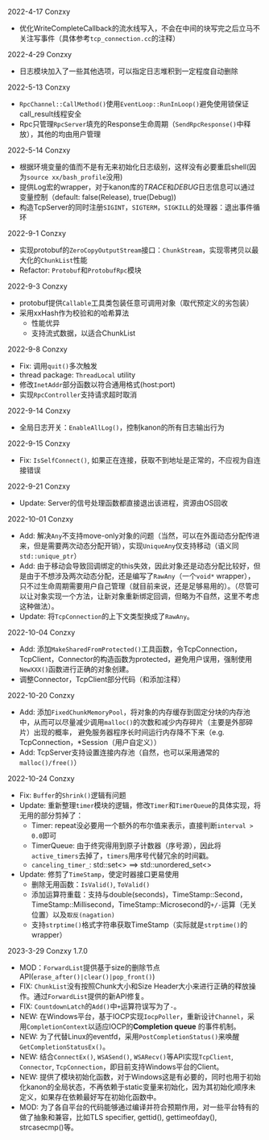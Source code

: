 2022-4-17 Conzxy 
 * 优化WriteCompleteCallback的流水线写入，不会在中间的块写完之后立马不关注写事件（具体参考`tcp_connection.cc`的注释）

2022-4-29 Conzxy
 * 日志模块加入了一些其他选项，可以指定日志堆积到一定程度自动删除

2022-5-13 Conzxy
 * `RpcChannel::CallMethod()`使用`EventLoop::RunInLoop()`避免使用锁保证call_result线程安全
 * Rpc只管理`RpcServer`填充的Response生命周期（`SendRpcResponse()`中释放），其他的均由用户管理

2022-5-14 Conzxy
 * 根据环境变量的值而不是有无来初始化日志级别，这样没有必要重启shell(因为`source xx/bash_profile`没用)
 * 提供Log宏的wrapper，对于kanon库的*TRACE*和*DEBUG*日志信息可以通过变量控制（default: false(Release), true(Debug))
 * 构造TcpServer的同时注册`SIGINT`，`SIGTERM`，`SIGKILL`的处理器：退出事件循环

2022-9-1 Conzxy
 * 实现protobuf的`ZeroCopyOutputStream`接口：`ChunkStream`，实现零拷贝以最大化的`ChunkList`性能
 * Refactor: `Protobuf`和`ProtobufRpc`模块

2022-9-3 Conzxy
 * protobuf提供`Callable`工具类包装任意可调用对象（取代预定义的劣包装）
 * 采用xxHash作为校验和的哈希算法
   * 性能优异
   * 支持流式数据，以适合ChunkList

2022-9-8 Conzxy
 * Fix: 调用`quit()`多次触发
 * thread package: `ThreadLocal` utility
 * 修改`InetAddr`部分函数以符合通用格式(host:port)
 * 实现`RpcController`支持请求超时取消

2022-9-14 Conzxy
 * 全局日志开关：`EnableAllLog()`，控制kanon的所有日志输出行为

2022-9-15 Conzxy
 * Fix: `IsSelfConnect()`, 如果正在连接，获取不到地址是正常的，不应视为自连接错误

2022-9-21 Conzxy
 * Update: Server的信号处理函数都直接退出该进程，资源由OS回收

2022-10-01 Conzxy
 * Add: 解决`Any`不支持move-only对象的问题（当然，可以在外面动态分配传进来，但是需要两次动态分配开销），实现`UniqueAny`仅支持移动（语义同`std::unique_ptr`）
 * Add: 由于移动会导致回调绑定的this失效，因此对象还是动态分配比较好，但是由于不想涉及两次动态分配，还是编写了`RawAny`（一个`void*` wrapper），只不过生命周期需要用户自己管理（就目前来说，还是足够易用的）。（尽管可以让对象实现一个方法，让新对象重新绑定回调，但略为不自然，这里不考虑这种做法）。
 * Update: 将`TcpConnection`的上下文类型换成了`RawAny`。

2022-10-04 Conzxy
 * Add: 添加`MakeSharedFromProtected()`工具函数，令TcpConnection，TcpClient，Connector的构造函数为protected，避免用户误用，强制使用`NewXXX()`函数进行正确的对象创建。
 * 调整Connector，TcpClient部分代码（和添加注释）

2022-10-20 Conzxy
 * Add: 添加`FixedChunkMemoryPool`，将对象的内存缓存到固定分块的内存池中，从而可以尽量减少调用`malloc()`的次数和减少内存碎片（主要是外部碎片）出现的概率，
   避免服务器程序长时间运行内存降不下来（e.g. TcpConnection，\*Session（用户自定义））
 * Add: TcpServer支持设置连接内存池（自然，也可以采用通常的`malloc()/free()`）

2022-10-24 Conzxy
 * Fix: `Buffer`的`Shrink()`逻辑有问题
 * Update: 重新整理`timer`模块的逻辑，修改`Timer`和`TimerQueue`的具体实现，将无用的部分剪掉了：
   * Timer: repeat没必要用一个额外的布尔值来表示，直接判断`interval > 0.0`即可
   * TimerQueue: 由于终究得用到原子计数器（序号源），因此将`active_timers`去掉了，`timers`用序号代替冗余的时间戳。
   * `canceling_timer_`: std::set<> ==> std::unordered_set<>
 * Update: 修剪了`TimeStamp`，使定时器接口更易使用
   * 删除无用函数：`IsValid()`, `ToValid()`
   * 添加运算符重载：支持与double(seconds)，TimeStamp::Second，TimeStamp::Millisecond，TimeStamp::Microsecond的`+/-`运算（无关位置）以及`取反(nagation)`
   * 支持`strptime()`格式字符串获取TimeStamp（实际就是`strptime()`的wrapper）

2023-3-29 Conzxy 1.7.0
 * MOD：`ForwardList`提供基于size的删除节点API(`erase_after()|clear()|pop_front()`)
 * FIX: `ChunkList`没有按照Chunk大小和Size Header大小来进行正确的释放操作。通过`ForwardList`提供的新API修复。
 * FIX: `CountdownLatch`的`Add()`中`+`运算符误写为了`-`。
 * NEW: 在Windows平台，基于IOCP实现`IocpPoller`，重新设计`Channel`，采用`CompletionContext`以适应IOCP的**Completion queue** 的事件机制。
 * NEW: 为了代替Linux的eventfd，采用`PostCompletionStatus()`来唤醒`GetCompletionStatusEx()`。
 * NEW: 结合`ConnectEx()`, `WSASend()`, `WSARecv()`等API实现`TcpClient`, `Connector`, `TcpConnection`，即目前支持Windows平台的Client。
 * NEW: 提供了模块初始化函数，对于Windows这是有必要的，同时也用于初始化kanon的全局状态，不再依赖于static变量来初始化，因为其初始化顺序未定义，如果存在依赖最好写在初始化函数中。
 * MOD: 为了各自平台的代码能够通过编译并符合预期作用，对一些平台特有的做了抽象和兼容，比如TLS specifier, gettid(), gettimeofday(), strcasecmp()等。

